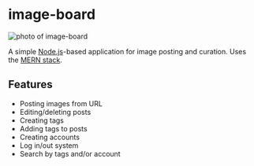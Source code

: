 # image-board
![photo of image-board](image-board.png)

A simple [Node.js](https://nodejs.org/en)-based application for image posting and curation. Uses the [MERN stack](https://www.mongodb.com/mern-stack).

## Features
- Posting images from URL
- Editing/deleting posts
- Creating tags
- Adding tags to posts
- Creating accounts
- Log in/out system
- Search by tags and/or account
